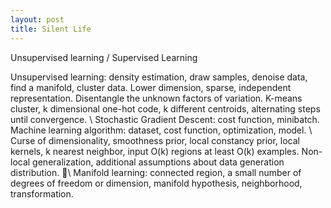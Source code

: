 ```yaml
---
layout: post
title: Silent Life
---
```


Unsupervised learning / Supervised Learning


Unsupervised learning: density estimation, draw samples, denoise data, find a manifold, cluster data. Lower dimension, sparse, independent representation. Disentangle the unknown factors of variation. K-means cluster, k dimensional one-hot code, k different centroids, alternating steps until convergence. \\
Stochastic Gradient Descent: cost function, minibatch. Machine learning algorithm: dataset, cost function, optimization, model. \\
Curse of dimensionality, smoothness prior, local constancy prior, local kernels, k nearest neighbor, input O(k) regions at least O(k) examples. Non-local generalization, additional assumptions about data generation distribution. \\
Manifold learning: connected region, a small number of degrees of freedom or dimension, manifold hypothesis, neighborhood, transformation.  

